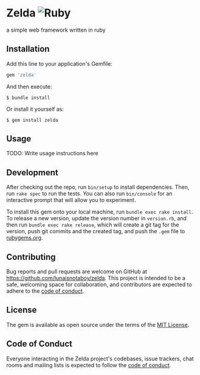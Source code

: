 # Zelda ![Ruby](https://github.com/lunaisnotaboy/zelda/workflows/Ruby/badge.svg)

a simple web framework written in ruby

## Installation

Add this line to your application's Gemfile:

```ruby
gem 'zelda'
```

And then execute:

    $ bundle install

Or install it yourself as:

    $ gem install zelda

## Usage

TODO: Write usage instructions here

## Development

After checking out the repo, run `bin/setup` to install dependencies. Then, run `rake spec` to run the tests. You can also run `bin/console` for an interactive prompt that will allow you to experiment.

To install this gem onto your local machine, run `bundle exec rake install`. To release a new version, update the version number in `version.rb`, and then run `bundle exec rake release`, which will create a git tag for the version, push git commits and the created tag, and push the `.gem` file to [rubygems.org](https://rubygems.org).

## Contributing

Bug reports and pull requests are welcome on GitHub at https://github.com/lunaisnotaboy/zelda. This project is intended to be a safe, welcoming space for collaboration, and contributors are expected to adhere to the [code of conduct](https://github.com/lunaisnotaboy/zelda/blob/master/CODE_OF_CONDUCT.md).

## License

The gem is available as open source under the terms of the [MIT License](https://opensource.org/licenses/MIT).

## Code of Conduct

Everyone interacting in the Zelda project's codebases, issue trackers, chat rooms and mailing lists is expected to follow the [code of conduct](https://github.com/lunaisnotaboy/zelda/blob/master/CODE_OF_CONDUCT.md).
